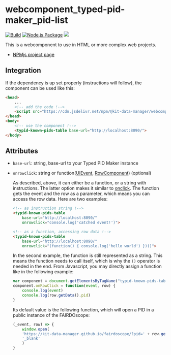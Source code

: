 # webcomponent_typed-pid-maker_pid-list

[![Build](https://github.com/kit-data-manager/webcomponent_typed-pid-maker_pid-list/actions/workflows/build.yml/badge.svg)](https://github.com/kit-data-manager/webcomponent_typed-pid-maker_pid-list/actions/workflows/build.yml) [![Node.js Package](https://github.com/kit-data-manager/webcomponent_typed-pid-maker_pid-list/actions/workflows/npm-publish.yml/badge.svg)](https://github.com/kit-data-manager/webcomponent_typed-pid-maker_pid-list/actions/workflows/npm-publish.yml) [![](https://data.jsdelivr.com/v1/package/npm/@kit-data-manager/webcomponent_typed-pid-maker_pid-list/badge?style=rounded)](https://www.jsdelivr.com/package/npm/@kit-data-manager/webcomponent_typed-pid-maker_pid-list)

This is a webcomponent to use in HTML or more complex web projects.

- [NPMjs project page](https://www.npmjs.com/package/@kit-data-manager/webcomponent_typed-pid-maker_pid-list)

## Integration

If the dependency is up set properly (instructions will follow), the component can be used like this:

```html
<head>
    ...
    <!-- add the code !-->
    <script src="https://cdn.jsdelivr.net/npm/@kit-data-manager/webcomponent_typed-pid-maker_pid-list@latest/dist/typid-known-pids-table.umd.js"></script>
</head>
<body>
    <!-- use the component !-->
    <typid-known-pids-table base-url="http://localhost:8090/">
</body>
```

## Attributes

- `base-url`: string, base-url to your Typed PID Maker instance
- `onrowclick`: string or function([UIEvent](https://developer.mozilla.org/en-US/docs/Web/API/UIEvent), [RowComponent](https://tabulator.info/docs/5.4/components#component-row)) (optional)

    As described, above, it can either be a function, or a string with instructions. The latter option makes it similar to [onclick](https://developer.mozilla.org/en-US/docs/Web/SVG/Attribute/onclick). The function gets the event and the row as a parameter, which means you can access the row data. Here are two examples:

    ```html
    <!-- as instruction string !-->
    <typid-known-pids-table
        base-url="http://localhost:8090/"
        onrowclick="console.log('catched event!')">
    ```

    ```html
    <!-- as a function, accessing row data !-->
    <typid-known-pids-table
        base-url="http://localhost:8090/"
        onrowclick="(function() { console.log('hello world') })()">
    ```

    In the second example, the function is still represented as a string. This means the function needs to call itself, which is why the `()` operator is needed in the end. From Javascript, you may directly assign a function like in the following example:

    ```javascript
    var component = document.getElementsByTagName("typid-known-pids-table")[0]
    component.onRowClick = function(event, row) {
        console.log(event)
        console.log(row.getData().pid)
    }
    ```

    Its default value is the following function, which will open a PID in a public instance of the FAIRDOscope:

    ```typescript
    (_event, row) => {
        window.open(
        'https://kit-data-manager.github.io/fairdoscope/?pid=' + row.getData().pid,
        '_blank'
        )
    }
    ```
